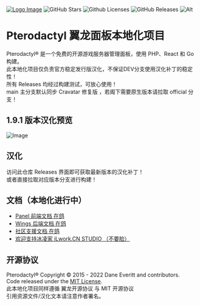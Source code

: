 [![Logo Image](https://s1.ax1x.com/2022/06/11/XgEqRP.png)](https://ilwork.cn)
![GitHub Stars](https://img.shields.io/github/stars/ilworkcn/pterodactyl-chinese-manual?style=for-the-badge)
![Github Licenses](https://img.shields.io/github/license/ilworkcn/pterodactyl-chinese-manual?style=for-the-badge&logo=appveyor)
![GitHub Releases](https://img.shields.io/github/v/release/ilworkcn/pterodactyl-chinese-manual.svg?style=for-the-badge&logo=appveyor)
![Alt](https://repobeats.axiom.co/api/embed/8c99aac5f0f0e2fba136dc5fff96a30d207c234e.svg "Repobeats analytics image")

# Pterodactyl 翼龙面板本地化项目  

Pterodactyl® 是一个免费的开源游戏服务器管理面板，使用 PHP、React 和 Go 构建。  
此本地化项目仅负责官方稳定发行版汉化，不保证DEV分支使用汉化补丁的稳定性！  
所有 Releases 均经过构建测试，可放心使用！  
main 主分支默认同步 Cravatar 修复版 ，若阁下需要原生版本请拉取 official 分支！  
## 1.9.1 版本汉化预览  
![Image](https://s1.ax1x.com/2022/06/28/jZbYXd.jpg)  

## 汉化
访问此仓库 Releases 界面即可获取最新版本的汉化补丁！  
或者直接拉取对应版本分支进行构建！  

## 文档（本地化进行中）
* [Panel 前端文档 在鸽](https://pterodactyl.io/panel/1.0/getting_started.html)
* [Wings 后端文档 在鸽](https://pterodactyl.io/wings/1.0/installing.html)
* [社区支援文档 在鸽](https://pterodactyl.io/community/about.html)
* [欢迎支持冰凌家 iLwork.CN STUDIO （不要脸）](https://ilwork.cn)

## 开源协议
Pterodactyl® Copyright © 2015 - 2022 Dane Everitt and contributors.  
Code released under the [MIT License](./LICENSE.md).  
此本地化项目同样遵循 翼龙开源协议 与 MIT 开源协议   
引用资源文件/汉化文本请注意作者署名。  
